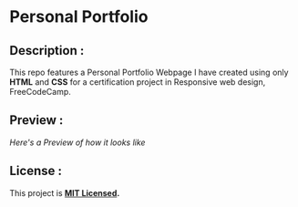 # Personal Portfolio

## Description :

This repo features a Personal Portfolio Webpage I have created using only **HTML** and **CSS** for a certification project in Responsive web design, FreeCodeCamp.

## Preview :

*Here's a Preview of how it looks like*

## License :
  
This project is **[MIT Licensed](./LICENSE).**
